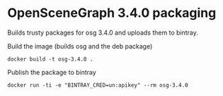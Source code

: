 # OpenSceneGraph 3.4.0 packaging

Builds trusty packages for osg 3.4.0 and uploads them to bintray.

Build the image (builds osg and the deb package)

```
docker build -t osg-3.4.0 .
```

Publish the package to bintray
```
docker run -ti -e "BINTRAY_CRED=un:apikey" --rm osg-3.4.0
```


